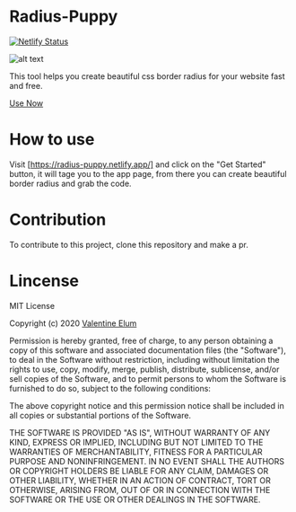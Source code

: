 # Radius-Puppy

[![Netlify Status](https://api.netlify.com/api/v1/badges/5d131df1-5565-4a04-bb76-dbab4e16836a/deploy-status)](https://app.netlify.com/sites/radius-puppy/deploys)

![alt text](https://radius-puppy.netlify.app/Screenshot.png "Screenshot")

This tool helps you create beautiful css border radius for your website fast and free.

[Use Now](https://radius-puppy.netlify.app/)

# How to use

Visit [https://radius-puppy.netlify.app/] and click on the "Get Started" button, it will tage you to the app page, from there you can create beautiful border radius and grab the code.

# Contribution

To contribute to this project, clone this repository and make a pr.

# Lincense

MIT License

Copyright (c) 2020 [Valentine Elum](https://twitter.com/vahlcode)

Permission is hereby granted, free of charge, to any person obtaining a copy
of this software and associated documentation files (the "Software"), to deal
in the Software without restriction, including without limitation the rights
to use, copy, modify, merge, publish, distribute, sublicense, and/or sell
copies of the Software, and to permit persons to whom the Software is
furnished to do so, subject to the following conditions:

The above copyright notice and this permission notice shall be included in all
copies or substantial portions of the Software.

THE SOFTWARE IS PROVIDED "AS IS", WITHOUT WARRANTY OF ANY KIND, EXPRESS OR
IMPLIED, INCLUDING BUT NOT LIMITED TO THE WARRANTIES OF MERCHANTABILITY,
FITNESS FOR A PARTICULAR PURPOSE AND NONINFRINGEMENT. IN NO EVENT SHALL THE
AUTHORS OR COPYRIGHT HOLDERS BE LIABLE FOR ANY CLAIM, DAMAGES OR OTHER
LIABILITY, WHETHER IN AN ACTION OF CONTRACT, TORT OR OTHERWISE, ARISING FROM,
OUT OF OR IN CONNECTION WITH THE SOFTWARE OR THE USE OR OTHER DEALINGS IN THE
SOFTWARE.
